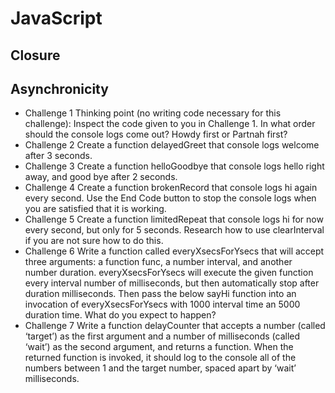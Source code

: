 # JavaScript
## Closure
## Asynchronicity
* Challenge 1
Thinking point (no writing code necessary for this challenge): Inspect the code given to you in Challenge 1. In what order should the console logs come out? Howdy first or Partnah first?
* Challenge 2
Create a function delayedGreet that console logs welcome after 3 seconds.
* Challenge 3
Create a function helloGoodbye that console logs hello right away, and good bye after 2 seconds.
* Challenge 4
Create a function brokenRecord that console logs hi again every second. Use the End Code button to stop the console logs when you are satisfied that it is working.
* Challenge 5
Create a function limitedRepeat that console logs hi for now every second, but only for 5 seconds. Research how to use clearInterval if you are not sure how to do this.
* Challenge 6
Write a function called everyXsecsForYsecs that will accept three arguments: a function func, a number interval, and another number duration. everyXsecsForYsecs will execute the given function every interval number of milliseconds, but then automatically stop after duration milliseconds. Then pass the below sayHi function into an invocation of everyXsecsForYsecs with 1000 interval time an 5000 duration time. What do you expect to happen?
* Challenge 7
Write a function delayCounter that accepts a number (called ‘target’) as the first argument and a number of milliseconds (called ‘wait’) as the second argument, and returns a function. When the returned function is invoked, it should log to the console all of the numbers between 1 and the target number, spaced apart by ‘wait’ milliseconds.



